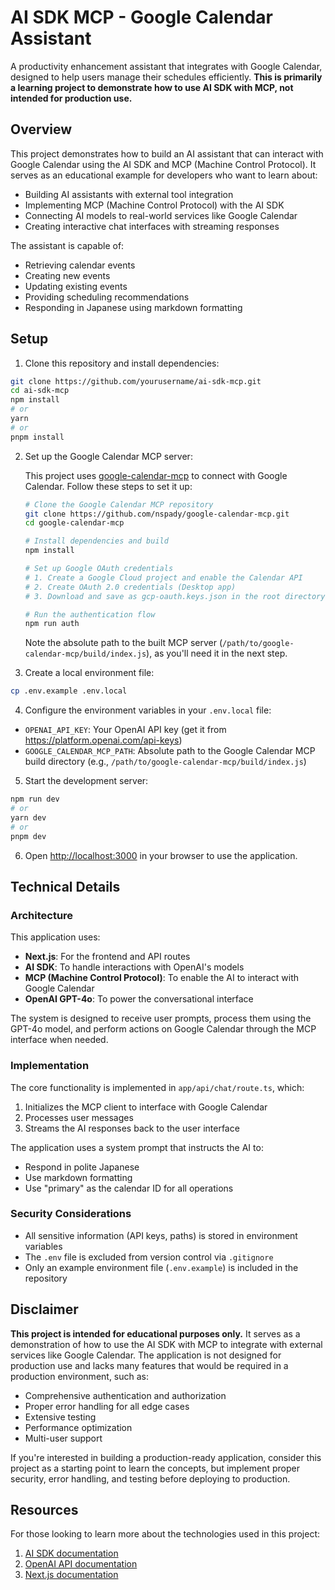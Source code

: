 # AI SDK MCP - Google Calendar Assistant

A productivity enhancement assistant that integrates with Google Calendar, designed to help users manage their schedules efficiently. **This is primarily a learning project to demonstrate how to use AI SDK with MCP, not intended for production use.**

## Overview

This project demonstrates how to build an AI assistant that can interact with Google Calendar using the AI SDK and MCP (Machine Control Protocol). It serves as an educational example for developers who want to learn about:

- Building AI assistants with external tool integration
- Implementing MCP (Machine Control Protocol) with the AI SDK
- Connecting AI models to real-world services like Google Calendar
- Creating interactive chat interfaces with streaming responses

The assistant is capable of:

- Retrieving calendar events
- Creating new events
- Updating existing events
- Providing scheduling recommendations
- Responding in Japanese using markdown formatting

## Setup

1. Clone this repository and install dependencies:

```bash
git clone https://github.com/yourusername/ai-sdk-mcp.git
cd ai-sdk-mcp
npm install
# or
yarn
# or
pnpm install
```

2. Set up the Google Calendar MCP server:

   This project uses [google-calendar-mcp](https://github.com/nspady/google-calendar-mcp) to connect with Google Calendar. Follow these steps to set it up:

   ```bash
   # Clone the Google Calendar MCP repository
   git clone https://github.com/nspady/google-calendar-mcp.git
   cd google-calendar-mcp

   # Install dependencies and build
   npm install

   # Set up Google OAuth credentials
   # 1. Create a Google Cloud project and enable the Calendar API
   # 2. Create OAuth 2.0 credentials (Desktop app)
   # 3. Download and save as gcp-oauth.keys.json in the root directory

   # Run the authentication flow
   npm run auth
   ```

   Note the absolute path to the built MCP server (`/path/to/google-calendar-mcp/build/index.js`), as you'll need it in the next step.

3. Create a local environment file:

```bash
cp .env.example .env.local
```

4. Configure the environment variables in your `.env.local` file:

- `OPENAI_API_KEY`: Your OpenAI API key (get it from https://platform.openai.com/api-keys)
- `GOOGLE_CALENDAR_MCP_PATH`: Absolute path to the Google Calendar MCP build directory (e.g., `/path/to/google-calendar-mcp/build/index.js`)

5. Start the development server:

```bash
npm run dev
# or
yarn dev
# or
pnpm dev
```

6. Open [http://localhost:3000](http://localhost:3000) in your browser to use the application.

## Technical Details

### Architecture

This application uses:

- **Next.js**: For the frontend and API routes
- **AI SDK**: To handle interactions with OpenAI's models
- **MCP (Machine Control Protocol)**: To enable the AI to interact with Google Calendar
- **OpenAI GPT-4o**: To power the conversational interface

The system is designed to receive user prompts, process them using the GPT-4o model, and perform actions on Google Calendar through the MCP interface when needed.

### Implementation

The core functionality is implemented in `app/api/chat/route.ts`, which:

1. Initializes the MCP client to interface with Google Calendar
2. Processes user messages
3. Streams the AI responses back to the user interface

The application uses a system prompt that instructs the AI to:

- Respond in polite Japanese
- Use markdown formatting
- Use "primary" as the calendar ID for all operations

### Security Considerations

- All sensitive information (API keys, paths) is stored in environment variables
- The `.env` file is excluded from version control via `.gitignore`
- Only an example environment file (`.env.example`) is included in the repository

## Disclaimer

**This project is intended for educational purposes only.** It serves as a demonstration of how to use the AI SDK with MCP to integrate with external services like Google Calendar. The application is not designed for production use and lacks many features that would be required in a production environment, such as:

- Comprehensive authentication and authorization
- Proper error handling for all edge cases
- Extensive testing
- Performance optimization
- Multi-user support

If you're interested in building a production-ready application, consider this project as a starting point to learn the concepts, but implement proper security, error handling, and testing before deploying to production.

## Resources

For those looking to learn more about the technologies used in this project:

1. [AI SDK documentation](https://sdk.vercel.ai/docs)
2. [OpenAI API documentation](https://platform.openai.com/docs/api-reference)
3. [Next.js documentation](https://nextjs.org/docs)
